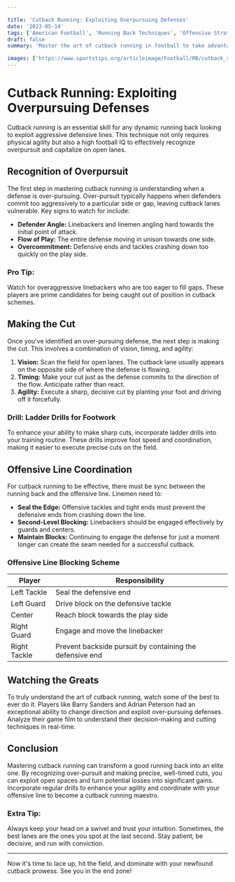 ```yaml
---

title: 'Cutback Running: Exploiting Overpursuing Defenses'
date: '2023-05-14'
tags: ['American Football', 'Running Back Techniques', 'Offensive Strategies', 'Coaching Tips', 'Player Development']
draft: false
summary: 'Master the art of cutback running in football to take advantage of over-pursuing defenses. Learn how to recognize tendencies and make sharp cuts to exploit open spaces.'

images: ['https://www.sportstips.org/articleimage/Football/RB/cutback_running_exploiting_overpursuing_defenses.webp']
---
```


# Cutback Running: Exploiting Overpursuing Defenses

Cutback running is an essential skill for any dynamic running back looking to exploit aggressive defensive lines. This technique not only requires physical agility but also a high football IQ to effectively recognize overpursuit and capitalize on open lanes.

## Recognition of Overpursuit

The first step in mastering cutback running is understanding when a defense is over-pursuing. Over-pursuit typically happens when defenders commit too aggressively to a particular side or gap, leaving cutback lanes vulnerable. Key signs to watch for include:

- **Defender Angle:** Linebackers and linemen angling hard towards the initial point of attack.
- **Flow of Play:** The entire defense moving in unison towards one side.
- **Overcommitment:** Defensive ends and tackles crashing down too quickly on the play side.

### Pro Tip:

Watch for overaggressive linebackers who are too eager to fill gaps. These players are prime candidates for being caught out of position in cutback schemes.

## Making the Cut

Once you've identified an over-pursuing defense, the next step is making the cut. This involves a combination of vision, timing, and agility:

1. **Vision:** Scan the field for open lanes. The cutback lane usually appears on the opposite side of where the defense is flowing.
2. **Timing:** Make your cut just as the defense commits to the direction of the flow. Anticipate rather than react.
3. **Agility:** Execute a sharp, decisive cut by planting your foot and driving off it forcefully.

### Drill: Ladder Drills for Footwork

To enhance your ability to make sharp cuts, incorporate ladder drills into your training routine. These drills improve foot speed and coordination, making it easier to execute precise cuts on the field.

## Offensive Line Coordination

For cutback running to be effective, there must be sync between the running back and the offensive line. Linemen need to:
- **Seal the Edge:** Offensive tackles and tight ends must prevent the defensive ends from crashing down the line.
- **Second-Level Blocking:** Linebackers should be engaged effectively by guards and centers.
- **Maintain Blocks:** Continuing to engage the defense for just a moment longer can create the seam needed for a successful cutback.

### Offensive Line Blocking Scheme

| Player         | Responsibility                                             |
|----------------|------------------------------------------------------------|
| Left Tackle    | Seal the defensive end                                      |
| Left Guard     | Drive block on the defensive tackle                        |
| Center         | Reach block towards the play side                          |
| Right Guard    | Engage and move the linebacker                             |
| Right Tackle   | Prevent backside pursuit by containing the defensive end   |

## Watching the Greats

To truly understand the art of cutback running, watch some of the best to ever do it. Players like Barry Sanders and Adrian Peterson had an exceptional ability to change direction and exploit over-pursuing defenses. Analyze their game film to understand their decision-making and cutting techniques in real-time.

## Conclusion

Mastering cutback running can transform a good running back into an elite one. By recognizing over-pursuit and making precise, well-timed cuts, you can exploit open spaces and turn potential losses into significant gains. Incorporate regular drills to enhance your agility and coordinate with your offensive line to become a cutback running maestro.

### Extra Tip:

Always keep your head on a swivel and trust your intuition. Sometimes, the best lanes are the ones you spot at the last second. Stay patient, be decisive, and run with conviction.

---

Now it's time to lace up, hit the field, and dominate with your newfound cutback prowess. See you in the end zone!
```